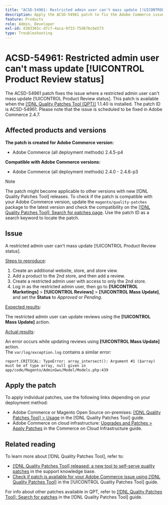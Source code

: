 ```yaml
---
title: "ACSD-54961: Restricted admin user can't mass update [!UICONTROL Product Review status]"
description: Apply the ACSD-54961 patch to fix the Adobe Commerce issue where a restricted admin user can't mass update Product Review status.
feature: Products
role: Admin, Developer
exl-id: d303365c-d7c7-4aca-9f33-75d67bcbe573
type: Troubleshooting
---
```

# ACSD-54961: Restricted admin user can't mass update [!UICONTROL Product Review status]

The ACSD-54961 patch fixes the issue where a restricted admin user can't mass update [!UICONTROL Product Review status]. This patch is available when the [[!DNL Quality Patches Tool (QPT)]](https://experienceleague.adobe.com/en/docs/commerce-operations/tools/quality-patches-tool/quality-patches-tool-to-self-serve-quality-patches) 1.1.40 is installed. The patch ID is ACSD-54961. Please note that the issue is scheduled to be fixed in Adobe Commerce 2.4.7.

## Affected products and versions

**The patch is created for Adobe Commerce version:**

* Adobe Commerce (all deployment methods) 2.4.5-p4

**Compatible with Adobe Commerce versions:**

* Adobe Commerce (all deployment methods) 2.4.0 - 2.4.6-p3

>[!NOTE]
>
>The patch might become applicable to other versions with new [!DNL Quality Patches Tool] releases. To check if the patch is compatible with your Adobe Commerce version, update the `magento/quality-patches` package to the latest version and check the compatibility on the [[!DNL Quality Patches Tool]: Search for patches page](https://experienceleague.adobe.com/tools/commerce-quality-patches/index.html). Use the patch ID as a search keyword to locate the patch.

## Issue

A restricted admin user can't mass update [!UICONTROL Product Review status].

<u>Steps to reproduce</u>:

1. Create an additional website, store, and store view.
1. Add a product to the 2nd store, and then add a review.
1. Create a restricted admin user with access to only the 2nd store.
1. Log in as the restricted admin user, then go to **[!UICONTROL  Marketings]** > **[!UICONTROL Reviews]** > **[!UICONTROL Mass Update]**, and set the **Status** to *Approved* or *Pending*.

<u>Expected results</u>:

The restricted admin user can update reviews using the **[!UICONTROL Mass Update]** action.

<u>Actual results</u>:

An error occurs while updating reviews using **[!UICONTROL Mass Update]** action.<br>
The `var/log/exception.log` contains a similar error:

```
report.CRITICAL: TypeError: array_intersect(): Argument #1 ($array) must be of type array, null given in app/code/Magento/AdminGws/Model/Models.php:439
```

## Apply the patch

To apply individual patches, use the following links depending on your deployment method:

* Adobe Commerce or Magento Open Source on-premises: [[!DNL Quality Patches Tool] > Usage](/help/tools/quality-patches-tool/usage.md) in the [!DNL Quality Patches Tool] guide.
* Adobe Commerce on cloud infrastructure: [Upgrades and Patches > Apply Patches](https://experienceleague.adobe.com/docs/commerce-cloud-service/user-guide/develop/upgrade/apply-patches.html) in the Commerce on Cloud Infrastructure guide.

## Related reading

To learn more about [!DNL Quality Patches Tool], refer to:

* [[!DNL Quality Patches Tool] released: a new tool to self-serve quality patches](https://experienceleague.adobe.com/en/docs/commerce-operations/tools/quality-patches-tool/quality-patches-tool-to-self-serve-quality-patches) in the support knowledge base.
* [Check if patch is available for your Adobe Commerce issue using [!DNL Quality Patches Tool]](/help/tools/quality-patches-tool/patches-available-in-qpt/check-patch-for-magento-issue-with-magento-quality-patches.md) in the [!UICONTROL Quality Patches Tool] guide.


For info about other patches available in QPT, refer to [[!DNL Quality Patches Tool]: Search for patches](https://experienceleague.adobe.com/tools/commerce-quality-patches/index.html) in the [!DNL Quality Patches Tool] guide.
